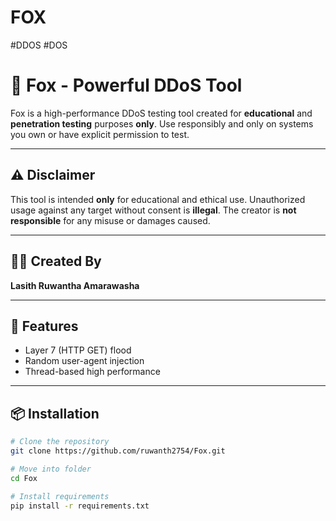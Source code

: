 # FOX
#DDOS #DOS

# 🦊 Fox - Powerful DDoS Tool

Fox is a high-performance DDoS testing tool created for **educational** and **penetration testing** purposes **only**. Use responsibly and only on systems you own or have explicit permission to test.

---

## ⚠️ Disclaimer

This tool is intended **only** for educational and ethical use. Unauthorized usage against any target without consent is **illegal**. The creator is **not responsible** for any misuse or damages caused.

---

## 👨‍💻 Created By

**Lasith Ruwantha Amarawasha**

---

## 🔧 Features

- Layer 7 (HTTP GET) flood
- Random user-agent injection
- Thread-based high performance

---

## 📦 Installation

```bash
# Clone the repository
git clone https://github.com/ruwanth2754/Fox.git

# Move into folder
cd Fox

# Install requirements
pip install -r requirements.txt
